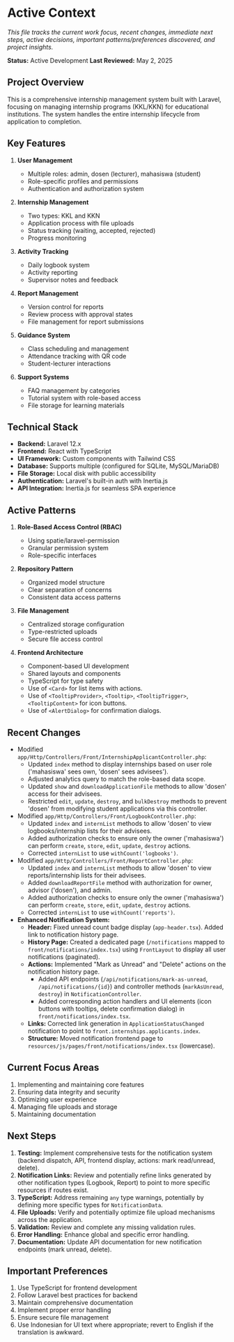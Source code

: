 # Active Context

_This file tracks the current work focus, recent changes, immediate next steps, active decisions, important patterns/preferences discovered, and project insights._

**Status:** Active Development
**Last Reviewed:** May 2, 2025

## Project Overview

This is a comprehensive internship management system built with Laravel, focusing on managing internship programs (KKL/KKN) for educational institutions. The system handles the entire internship lifecycle from application to completion.

## Key Features

1. **User Management**

    - Multiple roles: admin, dosen (lecturer), mahasiswa (student)
    - Role-specific profiles and permissions
    - Authentication and authorization system

2. **Internship Management**

    - Two types: KKL and KKN
    - Application process with file uploads
    - Status tracking (waiting, accepted, rejected)
    - Progress monitoring

3. **Activity Tracking**

    - Daily logbook system
    - Activity reporting
    - Supervisor notes and feedback

4. **Report Management**

    - Version control for reports
    - Review process with approval states
    - File management for report submissions

5. **Guidance System**

    - Class scheduling and management
    - Attendance tracking with QR code
    - Student-lecturer interactions

6. **Support Systems**
    - FAQ management by categories
    - Tutorial system with role-based access
    - File storage for learning materials

## Technical Stack

- **Backend:** Laravel 12.x
- **Frontend:** React with TypeScript
- **UI Framework:** Custom components with Tailwind CSS
- **Database:** Supports multiple (configured for SQLite, MySQL/MariaDB)
- **File Storage:** Local disk with public accessibility
- **Authentication:** Laravel's built-in auth with Inertia.js
- **API Integration:** Inertia.js for seamless SPA experience

## Active Patterns

1. **Role-Based Access Control (RBAC)**

    - Using spatie/laravel-permission
    - Granular permission system
    - Role-specific interfaces

2. **Repository Pattern**

    - Organized model structure
    - Clear separation of concerns
    - Consistent data access patterns

3. **File Management**

    - Centralized storage configuration
    - Type-restricted uploads
    - Secure file access control

4. **Frontend Architecture**
    - Component-based UI development
    - Shared layouts and components
    - TypeScript for type safety
    - Use of `<Card>` for list items with actions.
    - Use of `<TooltipProvider>`, `<Tooltip>`, `<TooltipTrigger>`, `<TooltipContent>` for icon buttons.
    - Use of `<AlertDialog>` for confirmation dialogs.

## Recent Changes

- Modified `app/Http/Controllers/Front/InternshipApplicantController.php`:
    - Updated `index` method to display internships based on user role ('mahasiswa' sees own, 'dosen' sees advisees').
    - Adjusted analytics query to match the role-based data scope.
    - Updated `show` and `downloadApplicationFile` methods to allow 'dosen' access for their advisees.
    - Restricted `edit`, `update`, `destroy`, and `bulkDestroy` methods to prevent 'dosen' from modifying student applications via this controller.
- Modified `app/Http/Controllers/Front/LogbookController.php`:
    - Updated `index` and `internList` methods to allow 'dosen' to view logbooks/internship lists for their advisees.
    - Added authorization checks to ensure only the owner ('mahasiswa') can perform `create`, `store`, `edit`, `update`, `destroy` actions.
    - Corrected `internList` to use `withCount('logbooks')`.
- Modified `app/Http/Controllers/Front/ReportController.php`:
    - Updated `index` and `internList` methods to allow 'dosen' to view reports/internship lists for their advisees.
    - Added `downloadReportFile` method with authorization for owner, advisor ('dosen'), and admin.
    - Added authorization checks to ensure only the owner ('mahasiswa') can perform `create`, `store`, `edit`, `update`, `destroy` actions.
    - Corrected `internList` to use `withCount('reports')`.
- **Enhanced Notification System:**
    - **Header:** Fixed unread count badge display (`app-header.tsx`). Added link to notification history page.
    - **History Page:** Created a dedicated page (`/notifications` mapped to `front/notifications/index.tsx`) using `FrontLayout` to display all user notifications (paginated).
    - **Actions:** Implemented "Mark as Unread" and "Delete" actions on the notification history page.
        - Added API endpoints (`/api/notifications/mark-as-unread`, `/api/notifications/{id}`) and controller methods (`markAsUnread`, `destroy`) in `NotificationController`.
        - Added corresponding action handlers and UI elements (icon buttons with tooltips, delete confirmation dialog) in `front/notifications/index.tsx`.
    - **Links:** Corrected link generation in `ApplicationStatusChanged` notification to point to `front.internships.applicants.index`.
    - **Structure:** Moved notification frontend page to `resources/js/pages/front/notifications/index.tsx` (lowercase).

## Current Focus Areas

1. Implementing and maintaining core features
2. Ensuring data integrity and security
3. Optimizing user experience
4. Managing file uploads and storage
5. Maintaining documentation

## Next Steps

1.  **Testing:** Implement comprehensive tests for the notification system (backend dispatch, API, frontend display, actions: mark read/unread, delete).
2.  **Notification Links:** Review and potentially refine links generated by other notification types (Logbook, Report) to point to more specific resources if routes exist.
3.  **TypeScript:** Address remaining `any` type warnings, potentially by defining more specific types for `NotificationData`.
4.  **File Uploads:** Verify and potentially optimize file upload mechanisms across the application.
5.  **Validation:** Review and complete any missing validation rules.
6.  **Error Handling:** Enhance global and specific error handling.
7.  **Documentation:** Update API documentation for new notification endpoints (mark unread, delete).

## Important Preferences

1. Use TypeScript for frontend development
2. Follow Laravel best practices for backend
3. Maintain comprehensive documentation
4. Implement proper error handling
5. Ensure secure file management
6. Use Indonesian for UI text where appropriate; revert to English if the translation is awkward.
